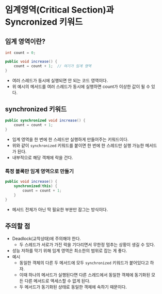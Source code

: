# 임계영역(Critical Section)과 Syncronized 키워드

## 임계 영역이란?
```java
int count = 0;

public void increase() {
    count = count + 1;  // 여기가 임계 영역
}
```
- 여러 스레드가 동시에 실행되면 안 되는 코드 영역이다.
- 위 예시의 메서드를 여러 스레드가 동시에 실행하면 count가 이상한 값이 될 수 있다.

## synchronized 키워드
```java
public synchronized void increase() {
    count = count + 1;
}
```
- 임계 영역을 한 번에 한 스레드만 실행하게 만들어주는 키워드이다.
- 위와 같이 `synchronized` 키워드를 붙이면 한 번에 한 스레드만 실행 가능한 메서드가 된다.
- 내부적으로 해당 객체에 락을 건다.

### 특정 블록만 임계 영역으로 만들기
```java
public void increase() {
    synchronized(this) {
        count = count + 1;
    }
}
```
- 메서드 전체가 아닌 딱 필요한 부분만 잠그는 방식이다.

## 주의할 점
- Deadlock(교착상태)에 주의해야 한다.
  - 두 스레드가 서로가 가진 락을 기다리면서 무한정 멈추는 상황이 생길 수 있다.
- 성능 저하를 막기 위해 임계 영역은 최소한의 범위로 잡는 게 좋다.
- 예시
  - 동일한 객체의 다른 두 메서드에 모두 `synchronized` 키워드가 붙어있다고 하자. 
  - 이때 하나의 메서드가 실행된다면 다른 스레드에서 동일한 객체에 동기화된 모든 다른 메서드로 액세스할 수 없게 된다.
  - 두 메서드가 동기화된 상태로 동일한 객체에 속하기 때문이다.
